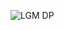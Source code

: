 ![LGM DP](https://github.com/imshanka/Shankar-portfolio-website/assets/145922841/d4b6eb1b-464c-4580-8b33-cb13dab817d6)
